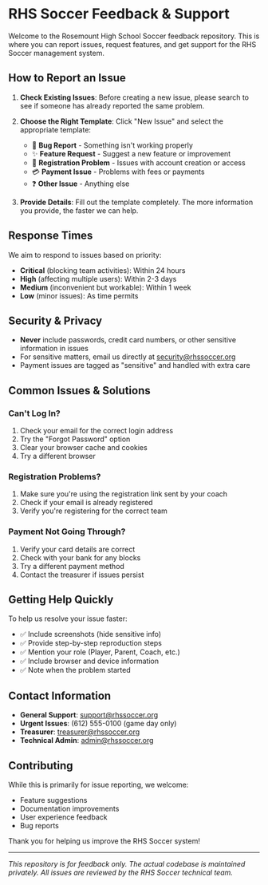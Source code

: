 # RHS Soccer Feedback & Support

Welcome to the Rosemount High School Soccer feedback repository. This is where you can report issues, request features, and get support for the RHS Soccer management system.

## How to Report an Issue

1. **Check Existing Issues**: Before creating a new issue, please search to see if someone has already reported the same problem.

2. **Choose the Right Template**: Click "New Issue" and select the appropriate template:
   - 🐛 **Bug Report** - Something isn't working properly
   - ✨ **Feature Request** - Suggest a new feature or improvement
   - 📝 **Registration Problem** - Issues with account creation or access
   - 💳 **Payment Issue** - Problems with fees or payments
   - ❓ **Other Issue** - Anything else

3. **Provide Details**: Fill out the template completely. The more information you provide, the faster we can help.

## Response Times

We aim to respond to issues based on priority:

- **Critical** (blocking team activities): Within 24 hours
- **High** (affecting multiple users): Within 2-3 days
- **Medium** (inconvenient but workable): Within 1 week
- **Low** (minor issues): As time permits

## Security & Privacy

- **Never** include passwords, credit card numbers, or other sensitive information in issues
- For sensitive matters, email us directly at <security@rhssoccer.org>
- Payment issues are tagged as "sensitive" and handled with extra care

## Common Issues & Solutions

### Can't Log In?

1. Check your email for the correct login address
2. Try the "Forgot Password" option
3. Clear your browser cache and cookies
4. Try a different browser

### Registration Problems?

1. Make sure you're using the registration link sent by your coach
2. Check if your email is already registered
3. Verify you're registering for the correct team

### Payment Not Going Through?

1. Verify your card details are correct
2. Check with your bank for any blocks
3. Try a different payment method
4. Contact the treasurer if issues persist

## Getting Help Quickly

To help us resolve your issue faster:

- ✅ Include screenshots (hide sensitive info)
- ✅ Provide step-by-step reproduction steps
- ✅ Mention your role (Player, Parent, Coach, etc.)
- ✅ Include browser and device information
- ✅ Note when the problem started

## Contact Information

- **General Support**: <support@rhssoccer.org>
- **Urgent Issues**: (612) 555-0100 (game day only)
- **Treasurer**: <treasurer@rhssoccer.org>
- **Technical Admin**: <admin@rhssoccer.org>

## Contributing

While this is primarily for issue reporting, we welcome:

- Feature suggestions
- Documentation improvements
- User experience feedback
- Bug reports

Thank you for helping us improve the RHS Soccer system!

---

*This repository is for feedback only. The actual codebase is maintained privately. All issues are reviewed by the RHS Soccer technical team.*
